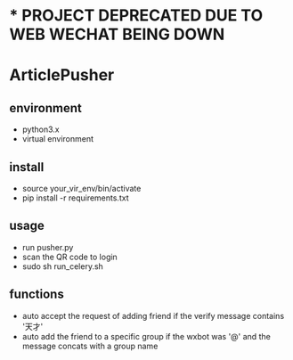 # * PROJECT DEPRECATED DUE TO WEB WECHAT BEING DOWN 
# ArticlePusher
## environment
- python3.x
- virtual environment
## install
- source your_vir_env/bin/activate
- pip install -r requirements.txt
## usage
- run pusher.py
- scan the QR code to login
- sudo sh run_celery.sh


## functions
- auto accept the request of adding friend if the verify message contains '天才'
- auto add the friend to a specific group if the wxbot was '@' and the message concats with a group name
